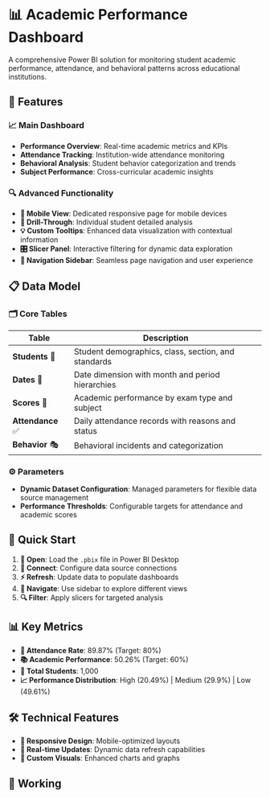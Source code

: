 # 📊 Academic Performance Dashboard

A comprehensive Power BI solution for monitoring student academic performance, attendance, and behavioral patterns across educational institutions.

## 🎯 Features

### 📈 Main Dashboard
- **Performance Overview**: Real-time academic metrics and KPIs
- **Attendance Tracking**: Institution-wide attendance monitoring
- **Behavioral Analysis**: Student behavior categorization and trends
- **Subject Performance**: Cross-curricular academic insights

### 🔍 Advanced Functionality
- **📱 Mobile View**: Dedicated responsive page for mobile devices
- **🎯 Drill-Through**: Individual student detailed analysis
- **💡 Custom Tooltips**: Enhanced data visualization with contextual information
- **🎛️ Slicer Panel**: Interactive filtering for dynamic data exploration
- **🧭 Navigation Sidebar**: Seamless page navigation and user experience

## 📋 Data Model

### 🗂️ Core Tables
| Table | Description |
|-------|-------------|
| **Students** 👥 | Student demographics, class, section, and standards |
| **Dates** 📅 | Date dimension with month and period hierarchies |
| **Scores** 📝 | Academic performance by exam type and subject |
| **Attendance** ✅ | Daily attendance records with reasons and status |
| **Behavior** 🎭 | Behavioral incidents and categorization |

### ⚙️ Parameters
- **Dynamic Dataset Configuration**: Managed parameters for flexible data source management
- **Performance Thresholds**: Configurable targets for attendance and academic scores

## 🚀 Quick Start

1. **📂 Open**: Load the `.pbix` file in Power BI Desktop
2. **🔗 Connect**: Configure data source connections
3. **⚡ Refresh**: Update data to populate dashboards
4. **📱 Navigate**: Use sidebar to explore different views
5. **🔍 Filter**: Apply slicers for targeted analysis

## 📊 Key Metrics

- **🎯 Attendance Rate**: 89.87% (Target: 80%)
- **📚 Academic Performance**: 50.26% (Target: 60%)
- **👥 Total Students**: 1,000
- **📈 Performance Distribution**: High (20.49%) | Medium (29.9%) | Low (49.61%)

## 🛠️ Technical Features

- **📱 Responsive Design**: Mobile-optimized layouts
- **🔄 Real-time Updates**: Dynamic data refresh capabilities
- **🎨 Custom Visuals**: Enhanced charts and graphs

## 📱 Working
